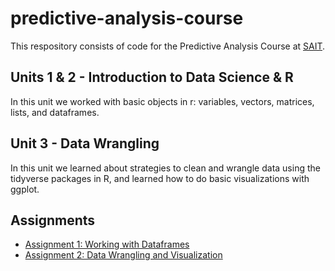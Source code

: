# predictive-analysis-course

This respository consists of code for the Predictive Analysis Course at [SAIT](https://www.adecco.ca/en-ca/industries/accounting-and-finance/?display=10&utm_source=google_ads&utm_medium=cpc&utm_campaign=industries_accounting_finance&gclid=Cj0KCQjw4bipBhCyARIsAFsieCyigCCNPfKLmNq-lSJ_eCEjUCHL_YUZ1_iI4B0wW_ca_aRLbzT678saApBpEALw_wcB).

## Units 1 & 2 - Introduction to Data Science & R
In this unit we worked with basic objects in r: variables, vectors, matrices, lists, and dataframes.

## Unit 3 - Data Wrangling
In this unit we learned about strategies to clean and wrangle data using the tidyverse packages in R, and learned how to do basic visualizations with ggplot.

## Assignments
- [Assignment 1: Working with Dataframes](https://github.com/katym23/predictive-analysis-course/blob/main/assignment_1.R)
- [Assignment 2: Data Wrangling and Visualization](https://github.com/katym23/predictive-analysis-course/blob/main/assignment_2.R)
